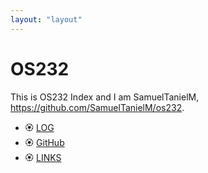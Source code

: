 ```yaml
---
layout: "layout"
---
```

# OS232

This is OS232 Index and I am SamuelTanielM, https://github.com/SamuelTanielM/os232.

* 🏵️ [LOG](TXT/mylog.txt)
* 🏵️ [GitHub](https://github.com/SamuelTanielM/os232)
* 🏵️ [LINKS](LINKS/)
